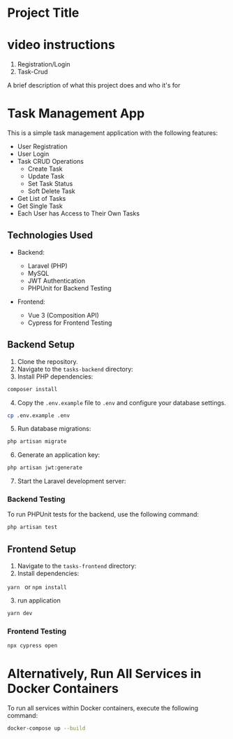 # Project Title

# video instructions

1. Registration/Login
2. Task-Crud

A brief description of what this project does and who it's for

# Task Management App

This is a simple task management application with the following features:

- User Registration
- User Login
- Task CRUD Operations
  - Create Task
  - Update Task
  - Set Task Status
  - Soft Delete Task
- Get List of Tasks
- Get Single Task
- Each User has Access to Their Own Tasks

## Technologies Used

- Backend:

  - Laravel (PHP)
  - MySQL
  - JWT Authentication
  - PHPUnit for Backend Testing

- Frontend:
  - Vue 3 (Composition API)
  - Cypress for Frontend Testing

## Backend Setup

1. Clone the repository.
2. Navigate to the `tasks-backend` directory:
3. Install PHP dependencies:

```bash
composer install
```

4. Copy the `.env.example` file to `.env` and configure your database settings.

```bash
cp .env.example .env
```

5. Run database migrations:

```bash
php artisan migrate
```

6. Generate an application key:

```bash
php artisan jwt:generate
```

7. Start the Laravel development server:

### Backend Testing

To run PHPUnit tests for the backend, use the following command:

```bash
php artisan test
```

## Frontend Setup

1. Navigate to the `tasks-frontend` directory:
2. Install dependencies:

`yarn ` or `npm install`

3. run application

```bash
yarn dev
```

### Frontend Testing

```bash
npx cypress open
```

# Alternatively, Run All Services in Docker Containers

To run all services within Docker containers, execute the following command:

```bash
docker-compose up --build
```
